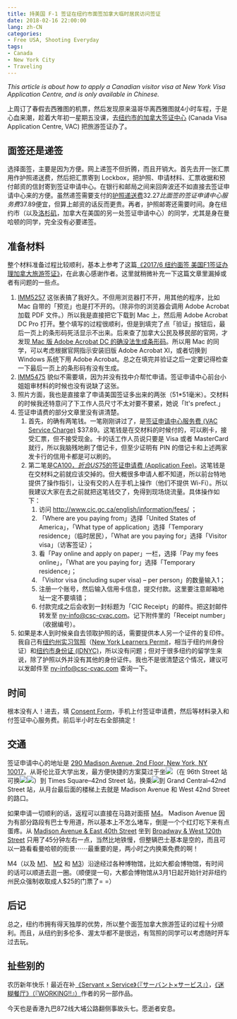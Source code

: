 ```yaml
---
title: 持美国 F-1 签证在纽约市面签加拿大临时居民访问签证
date: 2018-02-16 22:00:00
lang: zh-CN
categories:
- Free USA, Shooting Everyday
tags:
- Canada
- New York City
- Traveling
---
```

*This article is about how to apply a Canadian visitor visa at New York Visa Application Centre, and is only available in Chinese.*

上周订了春假去西雅图的机票，然后发现原来温哥华离西雅图就4小时车程，于是心血来潮，趁着大年初一星期五没课，去[纽约市的加拿大签证中心](https://www.csc-cvac.com/en-US/selfservice/cvac_application_centres) (Canada Visa Application Centre, VAC) 把旅游签证办了。

<!-- more -->

## 面签还是递签

选择面签，主要是因为方便。网上递签不但折腾，而且开销大。首先去开一张汇票用作护照递送费，然后把汇票寄到 Lockbox，把护照、申请材料、汇票收据和预付邮资的信封寄到签证申请中心。在银行和邮局之间来回奔波还不如直接去签证申请中心来的方便。虽然递签需要支付的[护照递送费](https://www.csc-cvac.com/en-US/selfservice/cvac_application_processing)$32.27比面签的签证申请中心服务费$37.89便宜，但算上邮资的话反而更贵。再者，护照邮寄还需要时间。身在纽约市（以及<a class="fancy-iframe" href="https://www.google.com/maps/embed?pb=!1m18!1m12!1m3!1d39252.2847810051!2d-118.40305405457582!3d33.919079700248446!2m3!1f0!2f0!3f0!3m2!1i1024!2i768!4f13.1!3m3!1m2!1s0x80c2b6b28818124f%3A0xd10125b61988d182!2sCanadian+Visa+Application+Center!5e0!3m2!1sen!2sus!4v1518846690950" title="Open in Google Map"><i class="fa fa-map-marker" aria-hidden="true"></i>洛杉矶</a>，加拿大在美国的另一处签证申请中心）的同学，尤其是身在曼哈顿的同学，完全没有必要递签。

## 准备材料

整个材料准备过程比较顺利，基本上参考了这篇[《2017/6 纽约面签 美国F1签证办理加拿大旅游签证》](http://bbs.qyer.com/thread-2781685-1.html)，在此衷心感谢作者。这里就稍微补充一下这篇文章里漏掉或者有问题的一些点。

1. [IMM5257](https://www.canada.ca/content/dam/ircc/migration/ircc/english/pdf/kits/forms/imm5257e.pdf) 这张表搞了我好久。不但用浏览器打不开，用其他的程序，比如 Mac 自带的「预览」也是打不开的。（除非你的浏览器会调用 Adobe Acrobat 加载 PDF 文件。）所以我是直接把它下载到 Mac 上，然后用 Adobe Acrobat DC Pro 打开。整个填写的过程很顺利，但是到填完了点「验证」按钮后，最后一页上的条形码死活显示不出来。后来查了加拿大公民及移民部的官网，才发现[ Mac 版 Adobe Acrobat DC 的确没法生成条形码](https://www.cic.gc.ca/english/helpcentre/answer.asp?qnum=767&top=18)。所以用 Mac 的同学，可以考虑根据官网指示安装旧版 Adobe Acrobat XI，或者切换到 Windows 系统下用 Adobe Acrobat。总之在填完并验证之后一定要记得检查一下最后一页上的条形码有没有生成。
2. [IMM5475](https://www.canada.ca/content/dam/ircc/migration/ircc/english/pdf/kits/forms/imm5475e.pdf) 貌似不需要填，因为并没有找中介帮忙申请。签证申请中心前台小姐姐审材料的时候也没有说缺了这张。 
3. 照片方面，我也是直接拿了申请美国签证多出来的两张（51*51毫米）。交材料的时候我还特意问了下工作人员尺寸不太对要不要紧，她说「It's prefect.」
4. 签证申请费的部分文章里没有讲清楚。
	1. 首先，的确有两笔钱。一笔刚刚讲过了，是[签证申请中心服务费 (VAC Service Charge)](https://www.csc-cvac.com/en-US/selfservice/cvac_application_processing) $37.89。这笔钱是在交材料的时候付的，可以刷卡，接受汇票，但不接受现金。卡的话工作人员说只要是 Visa 或者 MasterCard 就行，所以我脑残地刷了借记卡，但至少证明有 PIN 的借记卡和上述两家发卡行的信用卡都是可以刷的。
	2. 第二笔是[CA$100，折合US$75的签证申请费 (Application Fee)](https://www.cic.gc.ca/english/information/fees/fees.asp#temporary)。这笔钱是在交材料之前就应该交掉的。但大概很多申请人都不知道，所以前台特地提供了操作指引，让没有交的人在手机上操作（他们不提供 Wi-Fi）。所以我建议大家在去之前就把这笔钱交了，免得到现场烧流量。具体操作如下：
		1. 访问 <http://www.cic.gc.ca/english/information/fees/> ；
		2. 「Where are you paying from」选择「United States of America」，「What type of application」选择「Temporary residence」（临时居民），「What are you paying for」选择「Visitor visa」（访客签证）；
		3. 看「Pay online and apply on paper」一栏，选择「Pay my fees online」，「What are you paying for」选择「Temporary residence」；
		4. 「Visitor visa (including super visa) – per person」的数量输入1；
		5. 注册一个账号，然后输入信用卡信息，提交付款。这里要注意邮箱地址一定不要填错；
		6. 付款完成之后会收到一封标题为「CIC Receipt」的邮件。把这封邮件转发至 <ny-info@csc-cvac.com>。记下附件里的「Receipt number」（收据编号）。
5. 如果是本人到时候亲自去领取护照的话，需要提供本人另一个证件的复印件。我自己有[纽约州实习驾照](https://dmv.ny.gov/driver-license/get-learner-permit)（[New York Learners Permit](https://dmv.ny.gov/driver-license/get-learner-permit)，相当于纽约州身份证）和[纽约市身份证 (IDNYC)](http://www.nyc.gov/idnyc)，所以没有问题；但对于很多纽约的留学生来说，除了护照以外并没有其他的身份证件。我也不是很清楚这个情况，建议可以发邮件至 <ny-info@csc-cvac.com> 查询一下。

## 时间

根本没有人！进去，填 [Consent Form](http://csc.public.s3.amazonaws.com/checklists/US/en/General/Consent_Form.pdf)，手机上付签证申请费，然后等材料录入和付签证中心服务费。前后半小时左右全部搞定！

## 交通

签证申请中心的地址是 <a class="fancy-iframe" href="https://www.google.com/maps/embed?pb=!1m18!1m12!1m3!1d3022.4604878980226!2d-73.98248268475058!3d40.751895579327616!2m3!1f0!2f0!3f0!3m2!1i1024!2i768!4f13.1!3m3!1m2!1s0x89c25900fc3a64e7%3A0xb89008e402946cf6!2s290+Madison+Ave%2C+New+York%2C+NY+10017!5e0!3m2!1sen!2sus!4v1518848744110" title="Open in Google Map"><i class="fa fa-map-marker" aria-hidden="true"></i>290 Madison Avenue, 2nd Floor, New York, NY 10017</a>。从哥伦比亚大学出发，最方便快捷的方案莫过于坐<img class="not-fancy nycs-bullet" src="https://upload.wikimedia.org/wikipedia/commons/3/3f/NYCS-bull-trans-1.svg" />（在 96th Street 站可换<img class="not-fancy nycs-bullet" src="https://upload.wikimedia.org/wikipedia/commons/6/61/NYCS-bull-trans-2.svg" /><img class="not-fancy nycs-bullet" src="https://upload.wikimedia.org/wikipedia/commons/2/25/NYCS-bull-trans-3.svg" />）到 Times Square–42nd Street 站，换乘<img class="not-fancy nycs-bullet" src="https://upload.wikimedia.org/wikipedia/commons/8/8a/NYCS-bull-trans-S.svg" />到 Grand Central–42nd Street 站，从月台最后面的楼梯上去就是 Madison Avenue 和 West 42nd Street 的路口。

如果申请一切顺利的话，返程可以直接在马路对面搭 [M4](https://bustime.mta.info/m/?q=M4)。 Madison Avenue 因为有部分路段有巴士专用道，所以基本上不怎么堵车，倒是一个个红灯吃下来有点蛋疼。从 <a class="fancy-iframe" href="https://www.google.com/maps/embed?pb=!1m18!1m12!1m3!1d755.6181207701732!2d-73.98067607077621!3d40.75163169870799!2m3!1f0!2f0!3f0!3m2!1i1024!2i768!4f13.1!3m3!1m2!1s0x89c25900fd4f2131%3A0x4885b3baa4ac4d73!2s281+Madison+Ave%2C+New+York%2C+NY+10017!5e0!3m2!1sen!2sus!4v1518849267855" title="Open in Google Map"><i class="fa fa-map-marker" aria-hidden="true"></i>Madison Avenue & East 40th Street</a> 坐到 <a class="fancy-iframe" href="https://www.google.com/maps/embed?pb=!1m18!1m12!1m3!1d188.737600046279!2d-73.96218223582457!3d40.81035337308588!2m3!1f0!2f0!3f0!3m2!1i1024!2i768!4f13.1!3m3!1m2!1s0x89c2f63f993e64e7%3A0xd2797bbfd90ba6cf!2sBroadway%2Fw+120+St!5e0!3m2!1sen!2sus!4v1518849350200" title="Open in Google Map"><i class="fa fa-map-marker" aria-hidden="true"></i>Broadway & West 120th Street</a> 只用了45分钟左右一点，当然比地铁慢，但整辆巴士基本是空的，而且可以一路看看曼哈顿的街景⋯⋯最重要的是，两小时之内换乘免费的啊！

M4（以及 [M1](https://bustime.mta.info/m/?q=M1)、 [M2](https://bustime.mta.info/m/?q=M2) 和 [M3](https://bustime.mta.info/m/?q=M3)）沿途经过各种博物馆，比如大都会博物馆，有时间的话可以顺道去逛一圈。（顺便提一句，大都会博物馆从3月1日起开始针对非纽约州民众强制收取成人$25的门票了= =）

## 后记

总之，纽约市拥有得天独厚的优势，所以整个面签加拿大旅游签证的过程十分顺利。而且，从纽约到多伦多、渥太华都不是很远，有驾照的同学可以考虑随时开车过去玩。

## 扯些别的

农历新年快乐！最近在补[《Servant × Service》（『サーバント×サービス』）](https://zh.moegirl.org/zh-hans/ServantxService)，[《迷糊餐厅》（『WORKING!!』）](https://zh.moegirl.org/zh-hans/迷糊餐厅)作者的另一部作品。

今天也是香港九巴872线大埔公路翻侧事故头七。愿逝者安息。


